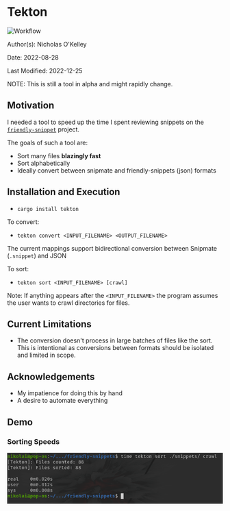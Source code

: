 # Tekton

![Workflow](https://github.com/OkelleyDevelopment/tekton/actions/workflows/ci.yml/badge.svg)

Author(s): Nicholas O'Kelley

Date: 2022-08-28

Last Modified: 2022-12-25

NOTE: This is still a tool in alpha and might rapidly change.

## Motivation

I needed a tool to speed up the time I spent reviewing snippets on the [`friendly-snippet`](https://github.com/rafamadriz/friendly-snippets) project.


The goals of such a tool are:

- Sort many files **blazingly fast** 
- Sort alphabetically
- Ideally convert between snipmate and friendly-snippets (json) formats



## Installation and Execution

- `cargo install tekton`

To convert: 

- `tekton convert <INPUT_FILENAME> <OUTPUT_FILENAME>`

The current mappings support bidirectional conversion between Snipmate (`.snippet`) and JSON

To sort: 
- `tekton sort <INPUT_FILENAME> [crawl]`

Note: If anything appears after the `<INPUT_FILENAME>` the program assumes the user wants to crawl directories for files.

## Current Limitations

- The conversion doesn't process in large batches of files like the sort. This is intentional as conversions between formats should be isolated and limited in scope.

## Acknowledgements

- My impatience for doing this by hand 
- A desire to automate everything


## Demo

### Sorting Speeds

<img  src="./images/sort_demo.png" alt="sort demo" />

